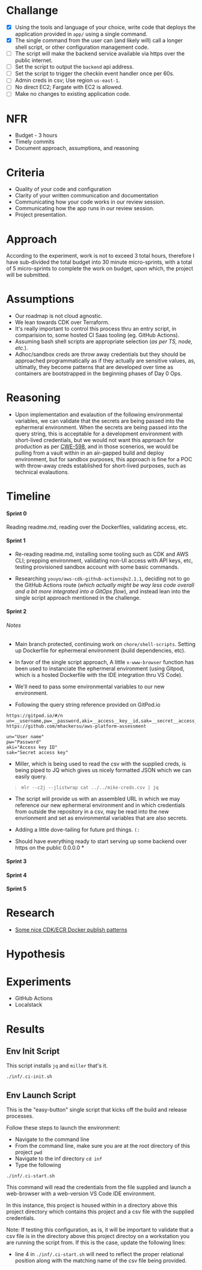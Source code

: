 <!-- eval.md -->

# Challange

- [x] Using the tools and language of your choice, write code that deploys the application provided in `app/` using a single command.
- [x] The single command from the user can (and likely will) call a longer shell script, or other configuration management code.
- [ ] The script will make the backend service available via https over the public internet.
- [ ] Set the script to output the `backend` api address.
- [ ] Set the script to trigger the checkin event handler once per 60s.
- [ ] Admin creds in csv; Use region `us-east-1`.
- [ ] No direct EC2; Fargate with EC2 is allowed.
- [ ] Make no changes to existing application code. 

# NFR

  * Budget - 3 hours
  * Timely commits
  * Document approach, assumptions, and reasoning

# Criteria

  * Quality of your code and configuration
  * Clarity of your written communication and documentation
  * Communicating how your code works in our review session.
  * Communicating how the app runs in our review session.
  * Project presentation.

# Approach

According to the experiment, work is not to exceed 3 total hours, therefore I have sub-divided the total budget into 30 minute micro-sprints, with a total of 5 micro-sprints to complete the work on budget, upon which, the project will be submitted.

# Assumptions

- Our roadmap is not cloud agnostic.
- We lean towards CDK over Terraform.
- It's really important to control this process thru an entry script, in comparision to, some hosted CI Saas tooling (eg. GitHub Actions).
- Assuming bash shell scripts are appropriate selection (_as per TS, node, etc._).
- Adhoc/sandbox creds are throw away credentials but they should be approached programmatically as if they actually are sensitive values, as, ultimatly, they become patterns that are developed over time as containers are bootstrapped in the beginning phases of Day 0 Ops.

# Reasoning

- Upon implementation and evalaution of the following environmental variables, we can validate that the secrets are being passed into the ephermeral environment. When the secrets are being passed into the query string, this is acceptable for a development environment with short-lived credentials, but we would not want this approach for production as per [CWE-598](https://cwe.mitre.org/data/definitions/598.html), and in those scenerios, we would be pulling from a vault within in an air-gapped build and deploy environment, but for sandbox purposes, this approach is fine for a POC with throw-away creds established for short-lived purposes, such as technical evalautions.

# Timeline

#### Sprint 0

Reading readme.md, reading over the Dockerfiles, validating access, etc.

#### Sprint 1

  * Re-reading readme.md, installing some tooling such as CDK and AWS CLI; prepping environment, validating non-UI access with API keys, etc, testing provisioned sandbox account with some basic commands.

  * Researching `youyo/aws-cdk-github-actions@v2.1.1`, deciding not to go the GitHub Actions route (_which actually might be way less code overall and a bit more integrated into a GitOps flow_), and instead lean into the single script approach mentioned in the challenge.

#### Sprint 2

###### Notes

- Main branch protected, continuing work on `chore/shell-scripts`. Setting up Dockerfile for ephermeral environment (build dependencies, etc).

- In favor of the single script approach, A little `x-www-browser` function has been used to instanciate the ephermeral environment (using Gitpod, which is a hosted Dockerfile with the IDE integration thru VS Code).

- We'll need to pass some environmental variables to our new environment.

- Following the query string reference provided on GitPod.io 
```
https://gitpod.io/#/n
un=__username,pw=__password,aki=__access__key__id,sak=__secret__access__key//n
https://github.com/mhackersu/aws-platform-assessment
```
```
un="User name"
pw="Password"
aki="Access key ID"
sak="Secret access key"
```

- Miller, which is being used to read the csv with the supplied creds, is being piped to JQ which gives us nicely formatted JSON which we can easily query.

>`mlr --c2j --jlistwrap cat ../../mike-creds.csv | jq`

- The script will provide us with an assembled URL in which we may reference our new ephermeral environment and in which credentials from outside the repository in a csv, may be read into the new envrionment and set as environmental variables that are also secrets.

- Adding a little dove-tailing for future prd things. ```(:```

- Should have everything ready to start serving up some backend over https on the public 0.0.0.0 *

#### Sprint 3

#### Sprint 4

#### Sprint 5

# Research

- [Some nice CDK/ECR Docker publish patterns](https://github.com/pahud/gitpod-workspace/blob/main/.github/workflows/docker-image-publish.yml)

# Hypothesis

# Experiments

- GitHub Actions
- Localstack

# Results

## Env Init Script

This script installs `jq` and `miller` that's it.

```
./inf/.ci-init.sh
```

## Env Launch Script

This is the "easy-button" single script that kicks off the build and release processes.

Follow these steps to launch the environment:

- Navigate to the command line
- From the command line, make sure you are at the root directory of this project `pwd`
- Navigate to the inf directory `cd inf`
- Type the following

`./inf/.ci-start.sh`

This command will read the credentials from the file supplied and launch a web-browser with a web-version VS Code IDE environment.

In this instance, this project is housed within in a directory above this project directory which contains this project and a csv file with the supplied credentials.

Note: If testing this configuration, as is, it will be important to validate that a csv file is in the directory above this project directoy on a workstation you are running the script from. If this is the case, update the following lines:

- line 4 in `./inf/.ci-start.sh` will need to reflect the proper relational position along with the matching name of the csv file being provided. 